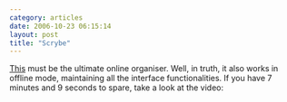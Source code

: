 ```yaml
---
category: articles
date: 2006-10-23 06:15:14
layout: post
title: "Scrybe"
---
```


<p><a href="http://www.iscrybe.com"/>This</a> must be the ultimate online organiser. Well, in truth, it also works in offline mode, maintaining all the interface functionalities. If you have 7 minutes and 9 seconds to spare, take a look at the video:</p><iframe title="Scrybe" width="480" height="300" data-src="//www.youtube.com/embed/1u3ekzwnYxw" frameborder="0" allowfullscreen></iframe>
